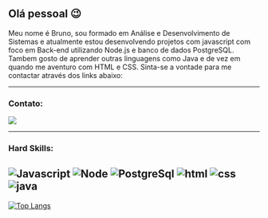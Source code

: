 ## Olá pessoal :wink:

Meu nome é Bruno, sou formado em Análise e Desenvolvimento de Sistemas e atualmente estou desenvolvendo projetos com javascript com foco em Back-end utilizando Node.js e banco de dados PostgreSQL. Tambem gosto de aprender outras linguagens como Java e de vez em quando me aventuro com HTML e CSS.
Sinta-se a vontade para me contactar através dos links abaixo:

---
### Contato:

[![](https://img.shields.io/badge/LinkedIn-0077B5?style=for-the-badge&logo=linkedin&logoColor=white)](https://www.linkedin.com/in/bruno-pilla/)

---
### Hard Skills:

![Javascript](https://img.shields.io/badge/JavaScript-323330?style=for-the-badge&logo=javascript&logoColor=F7DF1E) ![Node](https://img.shields.io/badge/Node.js-339933?style=for-the-badge&logo=nodedotjs&logoColor=white) ![PostgreSql](https://img.shields.io/badge/PostgreSQL-316192?style=for-the-badge&logo=postgresql&logoColor=white) ![html](https://img.shields.io/badge/HTML5-E34F26?style=for-the-badge&logo=html5&logoColor=white) ![css](https://img.shields.io/badge/CSS3-1572B6?style=for-the-badge&logo=css3&logoColor=white) ![java](https://img.shields.io/badge/Java-ED8B00?style=for-the-badge&logo=java&logoColor=white)
---
[![Top Langs](https://github-readme-stats.vercel.app/api/top-langs/?username=brunopilla&layout=compact)](https://github.com/brunopilla/github-readme-stats)

